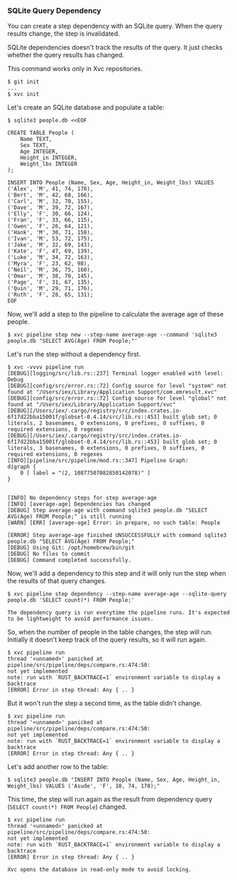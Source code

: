### SQLite Query Dependency

You can create a step dependency with an SQLite query. When the query results
change, the step is invalidated.

SQLite dependencies doesn't track the results of the query. It just checks
whether the query results has changed.

This command works only in Xvc repositories.

```console
$ git init
...
$ xvc init
```

Let's create an SQLite database and populate a table:

```console
$ sqlite3 people.db <<EOF

CREATE TABLE People (
    Name TEXT,
    Sex TEXT,
    Age INTEGER,
    Height_in INTEGER,
    Weight_lbs INTEGER
);

INSERT INTO People (Name, Sex, Age, Height_in, Weight_lbs) VALUES
('Alex', 'M', 41, 74, 170),
('Bert', 'M', 42, 68, 166),
('Carl', 'M', 32, 70, 155),
('Dave', 'M', 39, 72, 167),
('Elly', 'F', 30, 66, 124),
('Fran', 'F', 33, 66, 115),
('Gwen', 'F', 26, 64, 121),
('Hank', 'M', 30, 71, 158),
('Ivan', 'M', 53, 72, 175),
('Jake', 'M', 32, 69, 143),
('Kate', 'F', 47, 69, 139),
('Luke', 'M', 34, 72, 163),
('Myra', 'F', 23, 62, 98),
('Neil', 'M', 36, 75, 160),
('Omar', 'M', 38, 70, 145),
('Page', 'F', 31, 67, 135),
('Quin', 'M', 29, 71, 176),
('Ruth', 'F', 28, 65, 131);
EOF

```

Now, we'll add a step to the pipeline to calculate the average age of these people.

```console
$ xvc pipeline step new --step-name average-age --command 'sqlite3 people.db "SELECT AVG(Age) FROM People;"'

```

Let's run the step without a dependency first.

```console
$ xvc -vvvv pipeline run
[DEBUG][logging/src/lib.rs::237] Terminal logger enabled with level: Debug
[DEBUG][config/src/error.rs::72] Config source for level "system" not found at "/Users/iex/Library/Application Support/com.emresult.xvc"
[DEBUG][config/src/error.rs::72] Config source for level "global" not found at "/Users/iex/Library/Application Support/xvc"
[DEBUG][/Users/iex/.cargo/registry/src/index.crates.io-6f17d22bba15001f/globset-0.4.14/src/lib.rs::453] built glob set; 0 literals, 2 basenames, 0 extensions, 0 prefixes, 0 suffixes, 0 required extensions, 0 regexes
[DEBUG][/Users/iex/.cargo/registry/src/index.crates.io-6f17d22bba15001f/globset-0.4.14/src/lib.rs::453] built glob set; 0 literals, 3 basenames, 0 extensions, 0 prefixes, 0 suffixes, 0 required extensions, 0 regexes
[INFO][pipeline/src/pipeline/mod.rs::347] Pipeline Graph:
digraph {
    0 [ label = "(2, 10877507082850142078)" ]
}


[INFO] No dependency steps for step average-age
[INFO] [average-age] Dependencies has changed
[DEBUG] Step average-age with command sqlite3 people.db "SELECT AVG(Age) FROM People;" is still running
[WARN] [ERR] [average-age] Error: in prepare, no such table: People

[ERROR] Step average-age finished UNSUCCESSFULLY with command sqlite3 people.db "SELECT AVG(Age) FROM People;"
[DEBUG] Using Git: /opt/homebrew/bin/git
[DEBUG] No files to commit
[DEBUG] Command completed successfully.

```

Now, we'll add a dependency to this step and it will only run the step when the results of that query changes.

```console
$ xvc pipeline step dependency --step-name average-age --sqlite-query people.db 'SELECT count(*) FROM People;'

```

```note
The dependency query is run everytime the pipeline runs. It's expected to be lightweight to avoid performance issues.
```

So, when the number of people in the table changes, the step will run. Initially it doesn't keep track of the query results, so it will run again.

```console
$ xvc pipeline run
thread '<unnamed>' panicked at pipeline/src/pipeline/deps/compare.rs:474:50:
not yet implemented
note: run with `RUST_BACKTRACE=1` environment variable to display a backtrace
[ERROR] Error in step thread: Any { .. }

```

But it won't run the step a second time, as the table didn't change.

```console
$ xvc pipeline run
thread '<unnamed>' panicked at pipeline/src/pipeline/deps/compare.rs:474:50:
not yet implemented
note: run with `RUST_BACKTRACE=1` environment variable to display a backtrace
[ERROR] Error in step thread: Any { .. }

```

Let's add another row to the table:

```console
$ sqlite3 people.db "INSERT INTO People (Name, Sex, Age, Height_in, Weight_lbs) VALUES ('Asude', 'F', 10, 74, 170);"
```

This time, the step will run again as the result from dependency query (`SELECT count(*) FROM People`) changed.

```console
$ xvc pipeline run
thread '<unnamed>' panicked at pipeline/src/pipeline/deps/compare.rs:474:50:
not yet implemented
note: run with `RUST_BACKTRACE=1` environment variable to display a backtrace
[ERROR] Error in step thread: Any { .. }

```

```note
Xvc opens the database in read-only mode to avoid locking.
```
